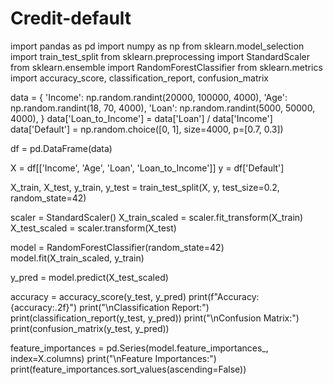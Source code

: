 # Credit-default
import pandas as pd
import numpy as np
from sklearn.model_selection import train_test_split
from sklearn.preprocessing import StandardScaler
from sklearn.ensemble import RandomForestClassifier
from sklearn.metrics import accuracy_score, classification_report, confusion_matrix


data = {
    'Income': np.random.randint(20000, 100000, 4000),
    'Age': np.random.randint(18, 70, 4000),
    'Loan': np.random.randint(5000, 50000, 4000),
}
data['Loan_to_Income'] = data['Loan'] / data['Income']
data['Default'] = np.random.choice([0, 1], size=4000, p=[0.7, 0.3])

df = pd.DataFrame(data)


X = df[['Income', 'Age', 'Loan', 'Loan_to_Income']]
y = df['Default']


X_train, X_test, y_train, y_test = train_test_split(X, y, test_size=0.2, random_state=42)


scaler = StandardScaler()
X_train_scaled = scaler.fit_transform(X_train)
X_test_scaled = scaler.transform(X_test)


model = RandomForestClassifier(random_state=42)
model.fit(X_train_scaled, y_train)


y_pred = model.predict(X_test_scaled)


accuracy = accuracy_score(y_test, y_pred)
print(f"Accuracy: {accuracy:.2f}")
print("\nClassification Report:")
print(classification_report(y_test, y_pred))
print("\nConfusion Matrix:")
print(confusion_matrix(y_test, y_pred))


feature_importances = pd.Series(model.feature_importances_, index=X.columns)
print("\nFeature Importances:")
print(feature_importances.sort_values(ascending=False))
